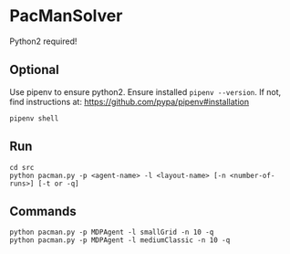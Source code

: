 # PacManSolver

Python2 required!

## Optional
Use pipenv to ensure python2. Ensure installed `pipenv --version`. If not, find instructions at: https://github.com/pypa/pipenv#installation
```
pipenv shell
```

## Run
```
cd src
python pacman.py -p <agent-name> -l <layout-name> [-n <number-of-runs>] [-t or -q] 
```

## Commands
```
python pacman.py -p MDPAgent -l smallGrid -n 10 -q
python pacman.py -p MDPAgent -l mediumClassic -n 10 -q
```